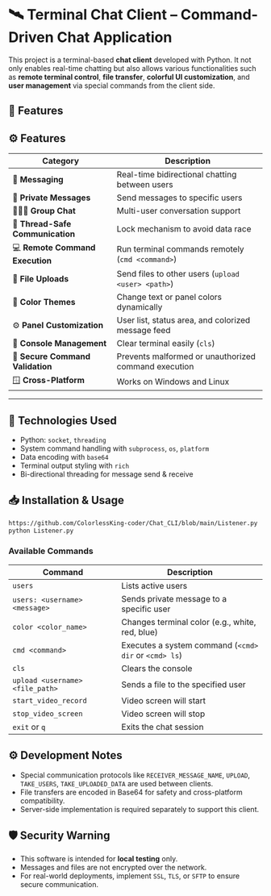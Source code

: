 
# 🛰️ Terminal Chat Client – Command-Driven Chat Application

This project is a terminal-based **chat client** developed with Python. It not only enables real-time chatting but also allows various functionalities such as **remote terminal control**, **file transfer**, **colorful UI customization**, and **user management** via special commands from the client side.

## 🚀 Features

## ⚙️ Features

| Category | Description |
|-----------|-------------|
| 💬 **Messaging** | Real-time bidirectional chatting between users |
| 👥 **Private Messages** | Send messages to specific users |
| 🧑‍🤝‍🧑 **Group Chat** | Multi-user conversation support |
| 🧱 **Thread-Safe Communication** | Lock mechanism to avoid data race |
| 💻 **Remote Command Execution** | Run terminal commands remotely (`cmd <command>`) |
| 📂 **File Uploads** | Send files to other users (`upload <user> <path>`) |
| 🎨 **Color Themes** | Change text or panel colors dynamically |
| ⚙️ **Panel Customization** | User list, status area, and colorized message feed |
| 🧹 **Console Management** | Clear terminal easily (`cls`) |
| 🔐 **Secure Command Validation** | Prevents malformed or unauthorized command execution |
| 🪟 **Cross-Platform** | Works on Windows and Linux |

---

## 🧱 Technologies Used

- Python: `socket`, `threading`
- System command handling with `subprocess`, `os`, `platform`
- Data encoding with `base64`
- Terminal output styling with `rich`
- Bi-directional threading for message send & receive

## 📥 Installation & Usage

```bash
https://github.com/ColorlessKing-coder/Chat_CLI/blob/main/Listener.py
python Listener.py
```

### Available Commands

| Command | Description |
|--------|-------------|
| `users` | Lists active users |
| `users: <username> <message>` | Sends private message to a specific user |
| `color <color_name>` | Changes terminal color (e.g., white, red, blue) |
| `cmd <command>` | Executes a system command (`<cmd> dir` or `<cmd> ls`) |
| `cls` | Clears the console |
| `upload <username> <file_path>` | Sends a file to the specified user |
| `start_video_record`| Video screen will start |
| `stop_video_screen` | Video screen will stop |
| `exit` or `q` | Exits the chat session |


## ⚙️ Development Notes

- Special communication protocols like `RECEIVER_MESSAGE_NAME`, `UPLOAD`, `TAKE_USERS`, `TAKE_UPLOADED_DATA` are used between clients.
- File transfers are encoded in Base64 for safety and cross-platform compatibility.
- Server-side implementation is required separately to support this client.

## 🛡️ Security Warning

- This software is intended for **local testing** only.
- Messages and files are not encrypted over the network.
- For real-world deployments, implement `SSL`, `TLS`, or `SFTP` to ensure secure communication.


